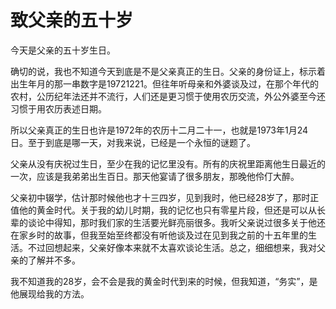 # 致父亲的五十岁

今天是父亲的五十岁生日。

确切的说，我也不知道今天到底是不是父亲真正的生日。父亲的身份证上，标示着出生年月的那一串数字是19721221。但往年听母亲和外婆谈及过，在那个年代的农村，公历纪年法还并不流行，人们还是更习惯于使用农历交流，外公外婆至今还习惯于用农历表述日期。

所以父亲真正的生日也许是1972年的农历十二月二十一，也就是1973年1月24日。至于到底是哪一天，对我来说，已经是一个永恒的谜题了。

父亲从没有庆祝过生日，至少在我的记忆里没有。所有的庆祝里距离他生日最近的一次，应该是我弟弟出生百日。那天他宴请了很多朋友，那晚他伶仃大醉。

父亲初中辍学，估计那时候他也才十三四岁，见到我时，他已经28岁了，那时正值他的黄金时代。关于我的幼儿时期，我的记忆也只有零星片段，但还是可以从长辈的谈论中得知，那时我们家的生活要光鲜亮丽很多。我听父亲说过很多关于他还在家乡时的故事，但我至始至终都没有听他谈及过在见到我之前的十五年里的生活。不过回想起来，父亲好像本来就不太喜欢谈论生活。总之，细细想来，我对父亲的了解并不多。

我不知道我的28岁，会不会是我的黄金时代到来的时候，但我知道，“务实”，是他展现给我的方法。
